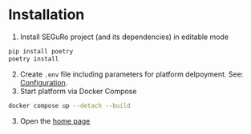 # Installation

1. Install SEGuRo project (and its dependencies) in editable mode
```bash
pip install poetry
poetry install
```
2. Create `.env` file including parameters for platform delpoyment. See: [Configuration](configuration.md).
3. Start platform via Docker Compose
```bash
docker compose up --detach --build
```

3. Open the [home page](https://localhost)
